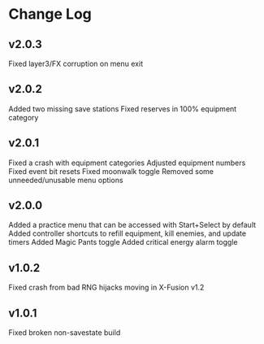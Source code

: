 
# Change Log

## v2.0.3

 Fixed layer3/FX corruption on menu exit

## v2.0.2

 Added two missing save stations
 Fixed reserves in 100% equipment category

## v2.0.1

 Fixed a crash with equipment categories
 Adjusted equipment numbers
 Fixed event bit resets
 Fixed moonwalk toggle
 Removed some unneeded/unusable menu options

## v2.0.0

 Added a practice menu that can be accessed with Start+Select by default
 Added controller shortcuts to refill equipment, kill enemies, and update timers
 Added Magic Pants toggle
 Added critical energy alarm toggle

## v1.0.2

 Fixed crash from bad RNG hijacks moving in X-Fusion v1.2

## v1.0.1

 Fixed broken non-savestate build

